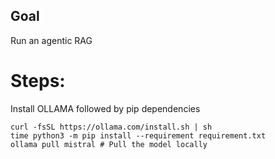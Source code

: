 ## Goal

Run an agentic RAG

# Steps:

Install OLLAMA followed by pip dependencies

```commandline
curl -fsSL https://ollama.com/install.sh | sh
time python3 -m pip install --requirement requirement.txt
ollama pull mistral # Pull the model locally 
```
